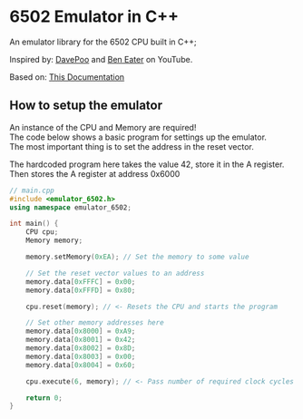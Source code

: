 # 6502 Emulator in C++

An emulator library for the 6502 CPU built in C++;

Inspired by: [DavePoo](https://www.youtube.com/watch?v=qJgsuQoy9bc&list=PLLwK93hM93Z13TRzPx9JqTIn33feefl37&pp=0gcJCV8EOCosWNin)
and [Ben Eater](https://www.youtube.com/playlist?list=PLowKtXNTBypFbtuVMUVXNR0z1mu7dp7eH)
on YouTube.

Based on: [This Documentation](http://www.6502.org/users/obelisk/)

## How to setup the emulator
An instance of the CPU and Memory are required! \
The code below shows a basic program for settings up the emulator. \
The most important thing is to set the address in the reset vector. 

The hardcoded program here takes the value 42, store it in the A register. Then stores the A register at address 0x6000

```c++
// main.cpp
#include <emulator_6502.h>
using namespace emulator_6502;

int main() {
    CPU cpu;
    Memory memory;

    memory.setMemory(0xEA); // Set the memory to some value

    // Set the reset vector values to an address
    memory.data[0xFFFC] = 0x00;
    memory.data[0xFFFD] = 0x80;

    cpu.reset(memory); // <- Resets the CPU and starts the program

    // Set other memory addresses here
    memory.data[0x8000] = 0xA9;
    memory.data[0x8001] = 0x42;
    memory.data[0x8002] = 0x8D;
    memory.data[0x8003] = 0x00;
    memory.data[0x8004] = 0x60;

    cpu.execute(6, memory); // <- Pass number of required clock cycles

    return 0;
}